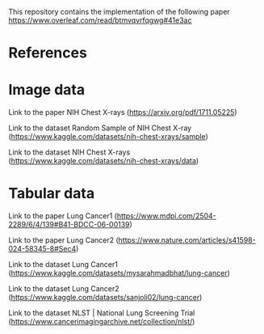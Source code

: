 This repository contains the implementation of the following paper https://www.overleaf.com/read/btmvqvrfqgwg#41e3ac

# References

# Image data
Link to the paper NIH Chest X-rays (https://arxiv.org/pdf/1711.05225)

Link to the dataset Random Sample of NIH Chest X-ray (https://www.kaggle.com/datasets/nih-chest-xrays/sample)

Link to the dataset NIH Chest X-rays (https://www.kaggle.com/datasets/nih-chest-xrays/data)

# Tabular data
Link to the paper Lung Cancer1 (https://www.mdpi.com/2504-2289/6/4/139#B41-BDCC-06-00139)

Link to the paper Lung Cancer2 (https://www.nature.com/articles/s41598-024-58345-8#Sec4)

Link to the dataset Lung Cancer1 (https://www.kaggle.com/datasets/mysarahmadbhat/lung-cancer)

Link to the dataset Lung Cancer2 (https://www.kaggle.com/datasets/sanjoli02/lung-cancer)

Link to the dataset NLST | National Lung Screening Trial (https://www.cancerimagingarchive.net/collection/nlst/)
